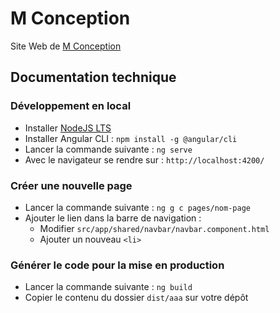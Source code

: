 # M Conception

Site Web de [M Conception](#TODO)

## Documentation technique

### Développement en local

- Installer [NodeJS LTS](https://nodejs.org/)
- Installer Angular CLI : `npm install -g @angular/cli`
- Lancer la commande suivante : `ng serve`
- Avec le navigateur se rendre sur : `http://localhost:4200/`

### Créer une nouvelle page

- Lancer la commande suivante : `ng g c pages/nom-page`
- Ajouter le lien dans la barre de navigation :
  - Modifier `src/app/shared/navbar/navbar.component.html`
  - Ajouter un nouveau `<li>`

### Générer le code pour la mise en production

- Lancer la commande suivante : `ng build`
- Copier le contenu du dossier `dist/aaa` sur votre dépôt
